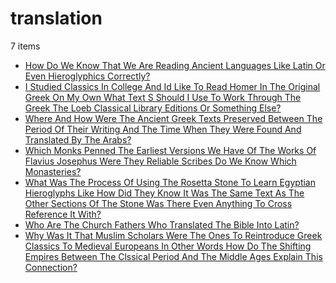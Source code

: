 # translation
7 items

* [How Do We Know That We Are Reading Ancient Languages Like Latin Or Even Hieroglyphics Correctly?](./2019/how-do-we-know-that-we-are-reading-ancient-languages-like-latin-or-even-hieroglyphics-correctly.md)
* [I Studied Classics In College And Id Like To Read Homer In The Original Greek On My Own What Text S Should I Use To Work Through The Greek The Loeb Classical Library Editions Or Something Else?](./2019/i-studied-classics-in-college-and-id-like-to-read-homer-in-the-original-greek-on-my-own-what-text-s-should-i-use-to-work-through-the-greek-the-loeb-classical-library-editions-or-something-else.md)
* [Where And How Were The Ancient Greek Texts Preserved Between The Period Of Their Writing And The Time When They Were Found And Translated By The Arabs?](./2020/where-and-how-were-the-ancient-greek-texts-preserved-between-the-period-of-their-writing-and-the-time-when-they-were-found-and-translated-by-the-arabs.md)
* [Which Monks Penned The Earliest Versions We Have Of The Works Of Flavius Josephus Were They Reliable Scribes Do We Know Which Monasteries?](./2020/which-monks-penned-the-earliest-versions-we-have-of-the-works-of-flavius-josephus-were-they-reliable-scribes-do-we-know-which-monasteries.md)
* [What Was The Process Of Using The Rosetta Stone To Learn Egyptian Hieroglyphs Like How Did They Know It Was The Same Text As The Other Sections Of The Stone Was There Even Anything To Cross Reference It With?](./2021/what-was-the-process-of-using-the-rosetta-stone-to-learn-egyptian-hieroglyphs-like-how-did-they-know-it-was-the-same-text-as-the-other-sections-of-the-stone-was-there-even-anything-to-cross-reference-it-with.md)
* [Who Are The Church Fathers Who Translated The Bible Into Latin?](./2021/who-are-the-church-fathers-who-translated-the-bible-into-latin.md)
* [Why Was It That Muslim Scholars Were The Ones To Reintroduce Greek Classics To Medieval Europeans In Other Words How Do The Shifting Empires Between The Clssical Period And The Middle Ages Explain This Connection?](./2021/why-was-it-that-muslim-scholars-were-the-ones-to-reintroduce-greek-classics-to-medieval-europeans-in-other-words-how-do-the-shifting-empires-between-the-clssical-period-and-the-middle-ages-explain-this-connection.md)
